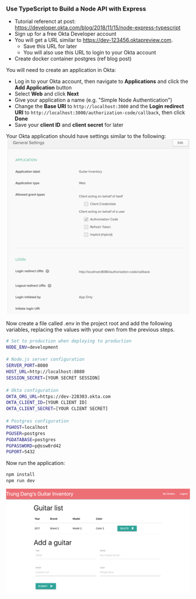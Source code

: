 ### Use TypeScript to Build a Node API with Express

- Tutorial referenct at post: https://developer.okta.com/blog/2018/11/15/node-express-typescript
- Sign up for a free Okta Developer account
- You will get a URL similar to https://dev-123456.oktapreview.com.
  - Save this URL for later
  - You will also use this URL to login to your Okta account
- Create docker container postgres (ref blog post)

You will need to create an application in Okta:

- Log in to your Okta account, then navigate to **Applications** and click the **Add Application** button
- Select **Web** and click **Next**
- Give your application a name (e.g. "Simple Node Authentication")
- Change the **Base URI** to `http://localhost:3000` and the **Login redirect URI** to `http://localhost:3000/authorization-code/callback`, then click **Done**
- Save your **client ID** and **client secret** for later

Your Okta application should have settings similar to the following:
![Okta Application Settings](images/okta-general-setting.png)

Now create a file called .env in the project root and add the following variables, replacing the values with your own from the previous steps.

```bash
# Set to production when deploying to production
NODE_ENV=development

# Node.js server configuration
SERVER_PORT=8080
HOST_URL=http://localhost:8080
SESSION_SECRET=[YOUR SECRET SESSION]

# Okta configuration
OKTA_ORG_URL=https://dev-228303.okta.com
OKTA_CLIENT_ID=[YOUR CLIENT ID]
OKTA_CLIENT_SECRET=[YOUR CLIENT SECRET]

# Postgres configuration
PGHOST=localhost
PGUSER=postgres
PGDATABASE=postgres
PGPASSWORD=p@ssw0rd42
PGPORT=5432

```

Now run the application:

```bash
npm install
npm run dev
```

![Guitar List Authed](images/guitar-list-authed.png)
